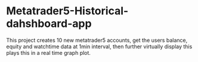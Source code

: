 # Metatrader5-Historical-dahshboard-app
This project creates 10 new metatrader5 accounts, get the users balance, equity and watchtime data at 1min interval, then further virtually display this plays this in a real time graph plot.
